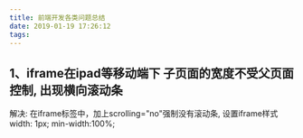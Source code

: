 ```yaml
---
title: 前端开发各类问题总结
date: 2019-01-19 17:26:12
tags:
---
```


## 1、iframe在ipad等移动端下 子页面的宽度不受父页面控制, 出现横向滚动条
解决: 在iframe标签中，加上scrolling="no"强制没有滚动条, 设置iframe样式 width: 1px; min-width:100%;
